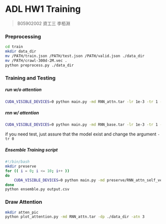 # ADL HW1 Training

> B05902002 資工三 李栢淵



### Preprocessing

```sh
cd train
mkdir data_dir
mv /PATH/train.json /PATH/test.json /PATH/valid.json ./data_dir
mv /PATH/crawl-300d-2M.vec .
python preprocess.py ./data_dir 
```



### Training and Testing 

##### run w/o attention

```sh
CUDA_VISIBLE_DEVICES=0 python main.py -md RNN_attn.tar -lr 1e-3 -tr 1 -e 30 -dp ./data_dir -atn 3 -dr 0.4 -hn 128 -o output_attn.csv
```

##### rnn w/ attention

```sh
CUDA_VISIBLE_DEVICES=0 python main.py -md RNN_base.tar -lr 1e-3 -tr 1 -e 30 -dp ./data_dir -atn 0 -dr 0.2 -hn 256 -o output_base.csv
```

if you need test, just assure that the model exist and change the argument `-tr 0`

##### Ensemble Training script

```sh
#!/bin/bash
mkdir preserve
for (( i = 0; i <= 10; i++ ))
do
    CUDA_VISIBLE_DEVICES=0 python main.py -md preserve/RNN_attn_self_ver${i}.tar -lr 1e-3 -tr 1 -e 20 -dp ./data_dir -atn 3 -dr 0.4 -hn 128 -o RNN_attn_self_ver${i}.csv
done
python ensemble.py output.csv
```



### Draw Attention

```sh
mkdir atten_pic
python plot_attention.py -md RNN_attn.tar -dp ./data_dir -atn 3
```

